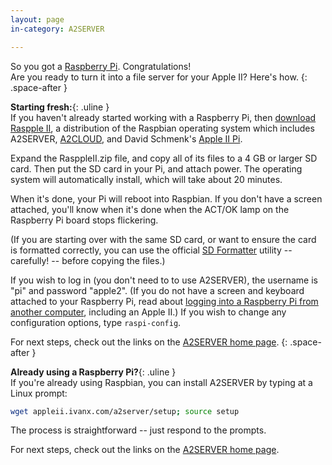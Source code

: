 ```yaml
---
layout: page
in-category: A2SERVER

---
```


So you got a [Raspberry Pi][]. Congratulations!  
Are you ready to turn it into a file server for your Apple II? Here's how.
{: .space-after }

<!--
*Important: As of 11-Aug-14, A2SERVER 1.2.0 is now compatible with the latest
version of Raspbian (NOOBS 1.3.9/2014-Jun-20), and the Raspberry Pi Model B+.
Type `a2server-setup` to update. If you are already running A2SERVER, and it
stopped working after a Raspbian update, see the
[recovery page](a2server_recovery.md).*
-->


__Starting fresh:__{: .uline }  
If you haven't already started working with a Raspberry Pi, then [download
Raspple II][Raspple II], a distribution of the Raspbian operating system which includes
A2SERVER, [A2CLOUD][], and David Schmenk's [Apple II Pi][].

Expand the RasppleII.zip file, and copy all of its files to a 4 GB or larger
SD card. Then put the SD card in your Pi, and attach power. The operating
system will automatically install, which will take about 20 minutes.

When it's done, your Pi will reboot into Raspbian. If you don't have a
screen attached, you'll know when it's done when the ACT/OK lamp on the
Raspberry Pi board stops flickering.

(If you are starting over with the same SD card, or want to ensure the card is
formatted correctly, you can use the official [SD Formatter][] utility --
carefully! -- before copying the files.)

If you wish to log in (you don't need to to use A2SERVER), the username is
"pi" and password "apple2". (If you do not have a screen and keyboard
attached to your Raspberry Pi, read about [logging into a Raspberry Pi from
another computer][A2SERVER rpi login], including an Apple II.) If
you wish to change any configuration options, type `raspi-config`.

For next steps, check out the links on the [A2SERVER home page][A2SERVER].
{: .space-after }


__Already using a Raspberry Pi?__{: .uline }  
If you're already using Raspbian, you can install A2SERVER by typing at a
Linux prompt:

~~~ bash
wget appleii.ivanx.com/a2server/setup; source setup
~~~

The process is straightforward -- just respond to the prompts.

For next steps, check out the links on the [A2SERVER home page][A2SERVER].

<!--
(If you wish, you can read detailed technical information about the [AppleTalk
networking support on the Raspberry Pi](a2server_raspberrypi_kernel.md) that
A2SERVER installs.)
-->

[Raspberry Pi]: http://www.raspberrypi.org/
[Raspple II]: ../rasppleii/index.html
[A2CLOUD]: ../a2cloud/index.html
[Apple II Pi]: http://schmenk.is-a-geek.com/wordpress
[SD Formatter]: https://www.sdcard.org/downloads/formatter_4/
[A2SERVER rpi login]: a2server_raspberrypi_login.html
[A2SERVER]: index.html

